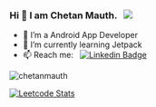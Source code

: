 ### Hi 👋 I am Chetan Mauth. &nbsp; ![](https://komarev.com/ghpvc/?username=chetanmauth)

- 🔭 I’m a Android App Developer
- 🌱 I’m currently learning Jetpack
- 📫 Reach me: &nbsp; [![Linkedin Badge](https://img.shields.io/badge/-Chetan%20Mauth-blue?style=flat-square&logo=Linkedin&logoColor=white&link=https://www.linkedin.com/in/chetanmauth/)](https://www.linkedin.com/in/chetanmauth/)

<p><img src="https://github-readme-stats.vercel.app/api/top-langs?username=chetanmauth&show_icons=true&locale=en&layout=compact&theme=github_dark_dimmed" alt="chetanmauth" /></p>


[![Leetcode Stats](https://leetcard.jacoblin.cool/chetanmauth?width=500&height=350&border=0&radius=10&ext=heatmap&theme=nord)](https://leetcode.com/chetanmauth)



  

